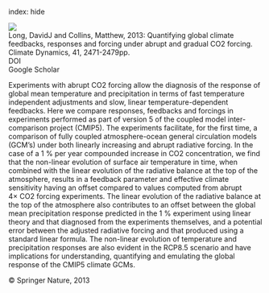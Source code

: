 index: hide

<div class="Citation">
    <div class="Citation-thumb CitationThumb-linked"  data-href="https://doi.org/10.1007/s00382-013-1677-0">
      <img src="https://static.claimspace.cloud/climate-study-static/refs/thumbs/8/Long_and_Collins_2013-thumb.png" />
    </div>

  <div class="Citation-body">
    <div class="Citation-text">Long, DavidJ and Collins, Matthew, 2013: Quantifying global climate feedbacks, responses and forcing under abrupt and gradual CO2 forcing. <span class="Article-journal">Climate Dynamics, </span><span class="Article-volume">41, </span>2471-2479pp.</div>
    <div class="Citation-links">
      <div class="CitationLink" data-href="https://doi.org/10.1007/s00382-013-1677-0">
        <div class="CitationLink-icon CitationLink-Doi"></div>
        <div class="CitationLink-text">DOI</div>
      </div>
      <div class="CitationLink" data-href="https://scholar.google.com/scholar?q=10.1007/s00382-013-1677-0">
        <div class="CitationLink-icon CitationLink-Scholar"></div>
        <div class="CitationLink-text">Google Scholar</div>
      </div>
    </div>
  </div>
</div>

Experiments with abrupt CO2 forcing allow the diagnosis of the response of global mean temperature and precipitation in terms of fast temperature independent adjustments and slow, linear temperature-dependent feedbacks. Here we compare responses, feedbacks and forcings in experiments performed as part of version 5 of the coupled model inter-comparison project (CMIP5). The experiments facilitate, for the first time, a comparison of fully coupled atmosphere-ocean general circulation models (GCM’s) under both linearly increasing and abrupt radiative forcing. In the case of a 1 % per year compounded increase in CO2 concentration, we find that the non-linear evolution of surface air temperature in time, when combined with the linear evolution of the radiative balance at the top of the atmosphere, results in a feedback parameter and effective climate sensitivity having an offset compared to values computed from abrupt 4× CO2 forcing experiments. The linear evolution of the radiative balance at the top of the atmosphere also contributes to an offset between the global mean precipitation response predicted in the 1 % experiment using linear theory and that diagnosed from the experiments themselves, and a potential error between the adjusted radiative forcing and that produced using a standard linear formula. The non-linear evolution of temperature and precipitation responses are also evident in the RCP8.5 scenario and have implications for understanding, quantifying and emulating the global response of the CMIP5 climate GCMs.

<div class="Citation-copy">
&copy; Springer Nature, 2013
</div>